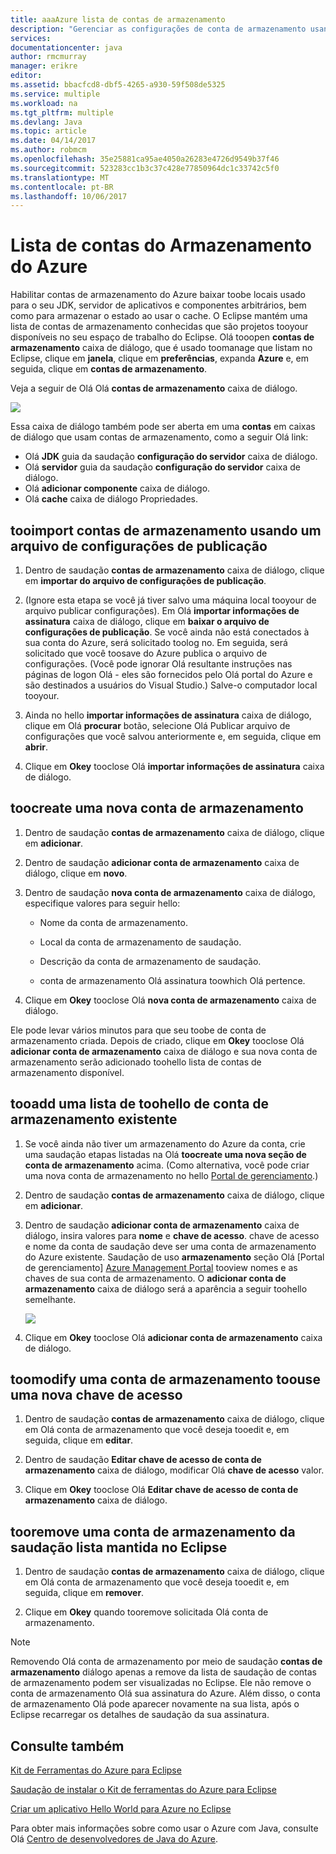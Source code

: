 ```yaml
---
title: aaaAzure lista de contas de armazenamento
description: "Gerenciar as configurações de conta de armazenamento usando Olá Kit de ferramentas do Azure para Eclipse"
services: 
documentationcenter: java
author: rmcmurray
manager: erikre
editor: 
ms.assetid: bbacfcd8-dbf5-4265-a930-59f508de5325
ms.service: multiple
ms.workload: na
ms.tgt_pltfrm: multiple
ms.devlang: Java
ms.topic: article
ms.date: 04/14/2017
ms.author: robmcm
ms.openlocfilehash: 35e25881ca95ae4050a26283e4726d9549b37f46
ms.sourcegitcommit: 523283cc1b3c37c428e77850964dc1c33742c5f0
ms.translationtype: MT
ms.contentlocale: pt-BR
ms.lasthandoff: 10/06/2017
---
```

# <a name="azure-storage-account-list"></a>Lista de contas do Armazenamento do Azure
Habilitar contas de armazenamento do Azure baixar toobe locais usado para o seu JDK, servidor de aplicativos e componentes arbitrários, bem como para armazenar o estado ao usar o cache. O Eclipse mantém uma lista de contas de armazenamento conhecidas que são projetos tooyour disponíveis no seu espaço de trabalho do Eclipse. Olá tooopen **contas de armazenamento** caixa de diálogo, que é usado toomanage que listam no Eclipse, clique em **janela**, clique em **preferências**, expanda **Azure** e, em seguida, clique em **contas de armazenamento**.

Veja a seguir de Olá Olá **contas de armazenamento** caixa de diálogo.

![][ic719496]

Essa caixa de diálogo também pode ser aberta em uma **contas** em caixas de diálogo que usam contas de armazenamento, como a seguir Olá link:

* Olá **JDK** guia da saudação **configuração do servidor** caixa de diálogo.
* Olá **servidor** guia da saudação **configuração do servidor** caixa de diálogo.
* Olá **adicionar componente** caixa de diálogo.
* Olá **cache** caixa de diálogo Propriedades.

## <a name="tooimport-your-storage-accounts-using-a-publish-settings-file"></a>tooimport contas de armazenamento usando um arquivo de configurações de publicação
1. Dentro de saudação **contas de armazenamento** caixa de diálogo, clique em **importar do arquivo de configurações de publicação**.

2. (Ignore esta etapa se você já tiver salvo uma máquina local tooyour de arquivo publicar configurações). Em Olá **importar informações de assinatura** caixa de diálogo, clique em **baixar o arquivo de configurações de publicação**. Se você ainda não está conectados à sua conta do Azure, será solicitado toolog no. Em seguida, será solicitado que você toosave do Azure publica o arquivo de configurações. (Você pode ignorar Olá resultante instruções nas páginas de logon Olá - eles são fornecidos pelo Olá portal do Azure e são destinados a usuários do Visual Studio.) Salve-o computador local tooyour.

3. Ainda no hello **importar informações de assinatura** caixa de diálogo, clique em Olá **procurar** botão, selecione Olá Publicar arquivo de configurações que você salvou anteriormente e, em seguida, clique em **abrir**.

4. Clique em **Okey** tooclose Olá **importar informações de assinatura** caixa de diálogo.

## <a name="toocreate-a-new-storage-account"></a>toocreate uma nova conta de armazenamento
1. Dentro de saudação **contas de armazenamento** caixa de diálogo, clique em **adicionar**.

2. Dentro de saudação **adicionar conta de armazenamento** caixa de diálogo, clique em **novo**.

3. Dentro de saudação **nova conta de armazenamento** caixa de diálogo, especifique valores para seguir hello:

   * Nome da conta de armazenamento.

   * Local da conta de armazenamento de saudação.

   * Descrição da conta de armazenamento de saudação.

   * conta de armazenamento Olá assinatura toowhich Olá pertence.

4. Clique em **Okey** tooclose Olá **nova conta de armazenamento** caixa de diálogo.

Ele pode levar vários minutos para que seu toobe de conta de armazenamento criada. Depois de criado, clique em **Okey** tooclose Olá **adicionar conta de armazenamento** caixa de diálogo e sua nova conta de armazenamento serão adicionado toohello lista de contas de armazenamento disponível.

## <a name="tooadd-an-existing-storage-account-toohello-list"></a>tooadd uma lista de toohello de conta de armazenamento existente
1. Se você ainda não tiver um armazenamento do Azure da conta, crie uma saudação etapas listadas na Olá **toocreate uma nova seção de conta de armazenamento** acima. (Como alternativa, você pode criar uma nova conta de armazenamento no hello [Portal de gerenciamento][Azure Management Portal].)

2. Dentro de saudação **contas de armazenamento** caixa de diálogo, clique em **adicionar**.

3. Dentro de saudação **adicionar conta de armazenamento** caixa de diálogo, insira valores para **nome** e **chave de acesso**. chave de acesso e nome da conta de saudação deve ser uma conta de armazenamento do Azure existente. Saudação de uso **armazenamento** seção Olá [Portal de gerenciamento] [ Azure Management Portal] tooview nomes e as chaves de sua conta de armazenamento. O **adicionar conta de armazenamento** caixa de diálogo será a aparência a seguir toohello semelhante.
   
   ![][ic719497]

4. Clique em **Okey** tooclose Olá **adicionar conta de armazenamento** caixa de diálogo.

## <a name="toomodify-a-storage-account-toouse-a-new-access-key"></a>toomodify uma conta de armazenamento toouse uma nova chave de acesso
1. Dentro de saudação **contas de armazenamento** caixa de diálogo, clique em Olá conta de armazenamento que você deseja tooedit e, em seguida, clique em **editar**.

2. Dentro de saudação **Editar chave de acesso de conta de armazenamento** caixa de diálogo, modificar Olá **chave de acesso** valor.

3. Clique em **Okey** tooclose Olá **Editar chave de acesso de conta de armazenamento** caixa de diálogo.

## <a name="tooremove-a-storage-account-from-hello-list-maintained-in-eclipse"></a>tooremove uma conta de armazenamento da saudação lista mantida no Eclipse
1. Dentro de saudação **contas de armazenamento** caixa de diálogo, clique em Olá conta de armazenamento que você deseja tooedit e, em seguida, clique em **remover**.

2. Clique em **Okey** quando tooremove solicitada Olá conta de armazenamento.

> [!NOTE]
> Removendo Olá conta de armazenamento por meio de saudação **contas de armazenamento** diálogo apenas a remove da lista de saudação de contas de armazenamento podem ser visualizadas no Eclipse. Ele não remove o conta de armazenamento Olá sua assinatura do Azure. Além disso, o conta de armazenamento Olá pode aparecer novamente na sua lista, após o Eclipse recarregar os detalhes de saudação da sua assinatura.
> 
> 

## <a name="see-also"></a>Consulte também
[Kit de Ferramentas do Azure para Eclipse][Azure Toolkit for Eclipse]

[Saudação de instalar o Kit de ferramentas do Azure para Eclipse][Installing hello Azure Toolkit for Eclipse] 

[Criar um aplicativo Hello World para Azure no Eclipse][Creating a Hello World Application for Azure in Eclipse]

Para obter mais informações sobre como usar o Azure com Java, consulte Olá [Centro de desenvolvedores de Java do Azure][Azure Java Developer Center].

<!-- URL List -->

[Azure Java Developer Center]: http://go.microsoft.com/fwlink/?LinkID=699547
[Azure Toolkit for Eclipse]: http://go.microsoft.com/fwlink/?LinkID=699529
[Azure Management Portal]: http://go.microsoft.com/fwlink/?LinkID=512959
[Creating a Hello World Application for Azure in Eclipse]: http://go.microsoft.com/fwlink/?LinkID=699533
[Installing hello Azure Toolkit for Eclipse]: http://go.microsoft.com/fwlink/?LinkId=699546
[What's New in hello Azure Toolkit for Eclipse]: http://go.microsoft.com/fwlink/?LinkID=699552

<!-- IMG List -->

[ic719496]: ./media/azure-toolkit-for-eclipse-azure-storage-account-list/ic719496.png
[ic719497]: ./media/azure-toolkit-for-eclipse-azure-storage-account-list/ic719497.png

<!-- Legacy MSDN URL = https://msdn.microsoft.com/library/azure/dn205108.aspx -->
